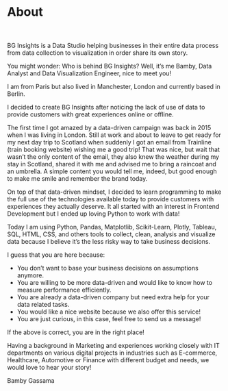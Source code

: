 # About


</br></br>BG Insights is a Data Studio helping businesses in their entire data process from data collection to visualization in order share its own story.

You might wonder:  Who is behind BG Insights? Well, it’s me Bamby, Data Analyst and Data Visualization Engineer, nice to meet you!

I am from Paris but also lived in Manchester, London and currently based in Berlin.

I decided to create BG Insights after noticing the lack of use of data to provide customers with great experiences online or offline.

The first time I got amazed by a data-driven campaign was back in 2015 when I was living in London. Still at work and about to leave to get ready for my next day trip to Scotland when suddenly I got an email from Trainline (train booking website) wishing me a good trip! That was nice, but wait that wasn’t the only content of the email, they also knew the weather during my stay in Scotland, shared it with me and advised me to bring a raincoat and an umbrella. A simple content you would tell me, indeed, but good enough to make me smile and remember the brand today.

On top of that data-driven mindset, I decided to learn programming to make the full use of the technologies available today to provide customers with experiences they actually deserve. It all started with an interest in Frontend Development but I ended up loving Python to work with data!

Today I am using Python, Pandas, Matplotlib, Scikit-Learn, Plotly, Tableau, SQL, HTML, CSS, and others tools to collect, clean, analysis and visualize data because I believe it’s the less risky way to take business decisions.

I guess that you are here because:

  - You don’t want to base your business decisions on assumptions anymore.
  - You are willing to be more data-driven and would like to know how to measure performance efficiently.
  - You are already a data-driven company but need extra help for your data related tasks.
  - You would like a nice website because we also offer this service!
  - You are just curious, in this case, feel free to send us a message!

If the above is correct, you are in the right place!

Having a background in Marketing and experiences working closely with IT departments on various digital projects in industries such as E-commerce, Healthcare, Automotive or Finance with different budget and needs, we would love to hear your story!

Bamby Gassama
